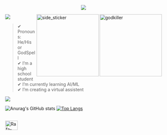 <p align="center">
<img src="https://readme-typing-svg.herokuapp.com?size=26&duration=2500&lines=High+School+Student" > 
</p>


<img src="https://user-images.githubusercontent.com/73097560/115834477-dbab4500-a447-11eb-908a-139a6edaec5c.gif">

<img align="right" width=200px height200px alt="godkiller" src="https://user-images.githubusercontent.com/114358985/192863912-7b4766b3-140a-4b31-97dd-cc1fd5db48d4.png">

<img align="right" width=200px height=200px alt="side_sticker" src="https://media.giphy.com/media/TEnXkcsHrP4YedChhA/giphy.gif" />

>✔  Pronouns: He/His or GodSpell  <br>
✔  I’m a high school student  <br>
✔  I’m currently learning AI/ML  <br>
✔  I’m creating a virtual assistent  <br>

<img src="https://user-images.githubusercontent.com/73097560/115834477-dbab4500-a447-11eb-908a-139a6edaec5c.gif">

![Anurag's GitHub stats](https://github-readme-stats.vercel.app/api?username=GodSpell69&show_icons=true&theme=algolia)
[![Top Langs](https://github-readme-stats.vercel.app/api/top-langs/?username=GodSpell69&layout=compact)](https://github.com/anuraghazra/github-readme-stats)

<div style="display: inline_block"><br>
  <img align="center" alt="Rafa-Python" height="30" width="40" src="https://cdn.jsdelivr.net/gh/devicons/devicon/icons/python/python-original.svg" />
</div>
